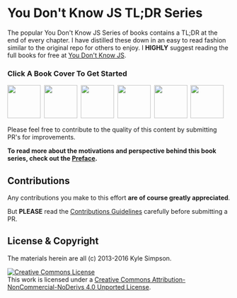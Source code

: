 # You Don't Know JS TL;DR Series

The popular You Don't Know JS Series of books contains a TL;DR at the end of every chapter. I have distilled these down in an easy to read fashion similar to the original repo for others to enjoy. I **HIGHLY** suggest reading the full books for free at [You Don't Know JS](https://github.com/getify/You-Dont-Know-JS).

### Click A Book Cover To Get Started

<a href="up%20&%20going/README.md#you-dont-know-js-up--going"><img src="up %26 going/cover.jpg" width="75"></a>&nbsp;
<a href="scope%20&%20closures/README.md#you-dont-know-js-scope--closures"><img src="scope %26 closures/cover.jpg" width="75"></a>&nbsp;
<a href="this%20&%20object%20prototypes/README.md#you-dont-know-js-this--object-prototypes"><img src="this %26 object prototypes/cover.jpg" width="75"></a>&nbsp;
<a href="types%20&%20grammar/README.md#you-dont-know-js-types--grammar"><img src="types %26 grammar/cover.jpg" width="75"></a>&nbsp;
<a href="async%20&%20performance/README.md#you-dont-know-js-async--performance"><img src="async %26 performance/cover.jpg" width="75"></a>&nbsp;
<a href="es6%20&%20beyond/README.md#you-dont-know-js-es6--beyond"><img src="es6 %26 beyond/cover.jpg" width="75"></a>

Please feel free to contribute to the quality of this content by submitting PR's for improvements.

**To read more about the motivations and perspective behind this book series, check out the [Preface](preface.md).**

## Contributions

Any contributions you make to this effort **are of course greatly appreciated**.

But **PLEASE** read the [Contributions Guidelines](CONTRIBUTING.md) carefully before submitting a PR.

## License & Copyright

The materials herein are all (c) 2013-2016 Kyle Simpson.

<a rel="license" href="http://creativecommons.org/licenses/by-nc-nd/4.0/"><img alt="Creative Commons License" style="border-width:0" src="https://i.creativecommons.org/l/by-nc-nd/4.0/88x31.png" /></a><br />This work is licensed under a <a rel="license" href="http://creativecommons.org/licenses/by-nc-nd/4.0/">Creative Commons Attribution-NonCommercial-NoDerivs 4.0 Unported License</a>.
